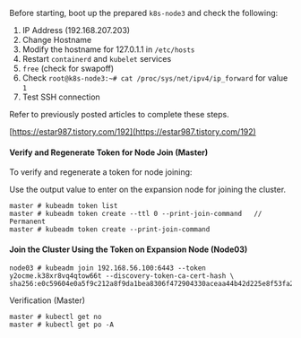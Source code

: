 Before starting, boot up the prepared `k8s-node3` and check the following:

1. IP Address (192.168.207.203)
2. Change Hostname
3. Modify the hostname for 127.0.1.1 in `/etc/hosts`
4. Restart `containerd` and `kubelet` services
5. `free` (check for swapoff)
6. Check `root@k8s-node3:~# cat /proc/sys/net/ipv4/ip_forward` for value `1`
7. Test SSH connection

Refer to previously posted articles to complete these steps.

[https://estar987.tistory.com/192](https://estar987.tistory.com/192)

#### Verify and Regenerate Token for Node Join (Master)

To verify and regenerate a token for node joining:

Use the output value to enter on the expansion node for joining the cluster.

```
master # kubeadm token list
master # kubeadm token create --ttl 0 --print-join-command   // Permanent
master # kubeadm token create --print-join-command
```

#### Join the Cluster Using the Token on Expansion Node (Node03)

```
node03 # kubeadm join 192.168.56.100:6443 --token y2ocme.k38xr8vq4qtow66t --discovery-token-ca-cert-hash \ 
sha256:e0c59604e0a5f9c212a8f9da1bea8306f472904330aceaa44b42d225e8f53fa2
```

Verification (Master)

```
master # kubectl get no
master # kubectl get po -A
```
